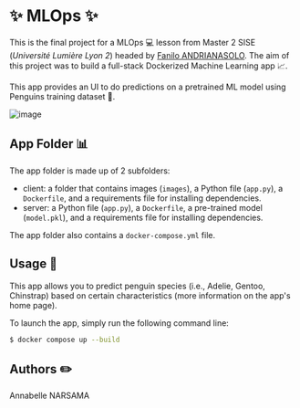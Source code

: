 # ✨ MLOps ✨

This is the final project for a MLOps 💻 lesson from Master 2 SISE (_Université Lumière Lyon 2_) headed by [Fanilo ANDRIANASOLO](https://github.com/andfanilo). The aim of this project was to build a full-stack Dockerized Machine Learning app 📈.


This app provides an UI to do predictions on a pretrained ML model using Penguins training dataset 🐧.

![image](https://external-content.duckduckgo.com/iu/?u=https%3A%2F%2Ftse1.mm.bing.net%2Fth%3Fid%3DOIP.nTBp_OFIa2-7S0dY9-oLMgHaEU%26pid%3DApi&f=1&ipt=1529d0c5a6f93710b5fd3eccd78a075497ecc725ee9ce5a154983629845d6d3c&ipo=images)

## App Folder 📊

The app folder is made up of 2 subfolders:

- client: a folder that contains images (`images`), a Python file (`app.py`), a `Dockerfile`, and a requirements file for installing dependencies.
- server: a Python file (`app.py`), a `Dockerfile`, a pre-trained model (`model.pkl`), and a requirements file for installing dependencies.

The app folder also contains a `docker-compose.yml` file.

## Usage 📍

This app allows you to predict penguin species (i.e., Adelie, Gentoo, Chinstrap) based on certain characteristics (more information on the app's home page).

To launch the app, simply run the following command line:

```bash
$ docker compose up --build
```

## Authors ✏️

Annabelle NARSAMA
